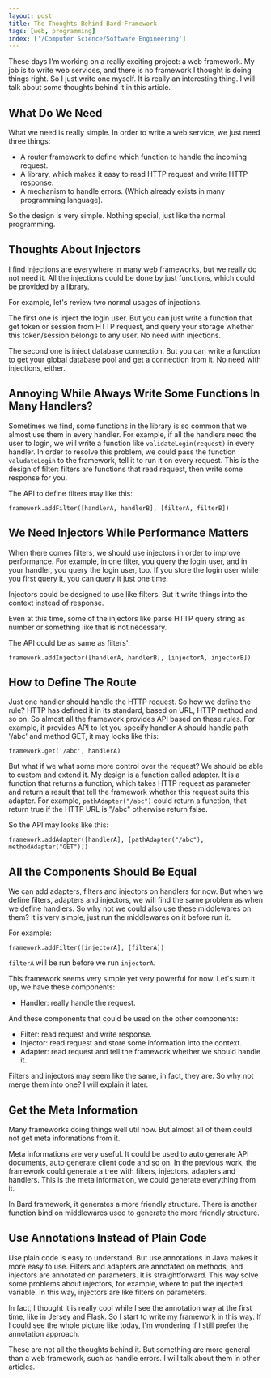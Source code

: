 ```yaml
---
layout: post
title: The Thoughts Behind Bard Framework
tags: [web, programming]
index: ['/Computer Science/Software Engineering']
---
```


These days I'm working on a really exciting project: a web framework. My job is to write web services, and there is no framework I thought is doing things right. So I just write one myself. It is really an interesting thing. I will talk about some thoughts behind it in this article.

What Do We Need
-------------

What we need is really simple. In order to write a web service, we just need three things:

* A router framework to define which function to handle the incoming request.
* A library, which makes it easy to read HTTP request and write HTTP response.
* A mechanism to handle errors. (Which already exists in many programming language).

So the design is very simple. Nothing special, just like the normal programming.


Thoughts About Injectors
--------------

I find injections are everywhere in many web frameworks, but we really do not need it. All the injections could be done by just functions, which could be provided by a library.

For example, let's review two normal usages of injections.

The first one is inject the login user. But you can just write a function that get token or session from HTTP request, and query your storage whether this token/session belongs to any user. No need with injections.

The second one is inject database connection. But you can write a function to get your global database pool and get a connection from it. No need with injections, either.


Annoying While Always Write Some Functions In Many Handlers?
--------------

Sometimes we find, some functions in the library is so common that we almost use them in every handler. For example, if all the handlers need the user to login, we will write a function like `validateLogin(request)` in every handler. In order to resolve this problem, we could pass the function `valudateLogin` to the framework, tell it to run it on every request. This is the design of filter: filters are functions that read request, then write some response for you.

The API to define filters may like this:

```
framework.addFilter([handlerA, handlerB], [filterA, filterB])
```


We Need Injectors While Performance Matters
--------------

When there comes filters, we should use injectors in order to improve performance. For example, in one filter, you query the login user, and in your handler, you query the login user, too. If you store the login user while you first query it, you can query it just one time.

Injectors could be designed to use like filters. But it write things into the context instead of response.

Even at this time, some of the injectors like parse HTTP query string as number or something like that is not necessary.

The API could be as same as filters':

```
framework.addInjector([handlerA, handlerB], [injectorA, injectorB])
```


How to Define The Route
--------------

Just one handler should handle the HTTP request. So how we define the rule? HTTP has defined it in its standard, based on URL, HTTP method and so on. So almost all the framework provides API based on these rules. For example, it provides API to let you specify handler A should handle path '/abc' and method GET, it may looks like this:

```
framework.get('/abc', handlerA)
```

But what if we what some more control over the request? We should be able to custom and extend it. My design is a function called adapter. It is a function that returns a function, which takes HTTP request as parameter and  return a result that tell the framework whether this request suits this adapter. For example, `pathAdapter("/abc")` could return a function, that return true if the HTTP URL is "/abc" otherwise return false.

So the API may looks like this:

```
framework.addAdapter([handlerA], [pathAdapter("/abc"), methodAdapter("GET")])
```


All the Components Should Be Equal
---------------

We can add adapters, filters and injectors on handlers for now. But when we define filters, adapters and injectors, we will find the same problem as when we define handlers. So why not we could also use these middlewares on them? It is very simple, just run the middlewares on it before run it.

For example:

```
framework.addFilter([injectorA], [filterA])
```

`filterA` will be run before we run `injectorA`.

This framework seems very simple yet very powerful for now. Let's sum it up, we have these components:

* Handler: really handle the request.

And these components that could be used on the other components:

* Filter: read request and write response.
* Injector: read request and store some information into the context.
* Adapter: read request and tell the framework whether we should handle it.

Filters and injectors may seem like the same, in fact, they are. So why not merge them into one? I will explain it later.


Get the Meta Information
----------------

Many frameworks doing things well util now. But almost all of them could not get meta informations from it.

Meta informations are very useful. It could be used to auto generate API documents, auto generate client code and so on. In the previous work, the framework could generate a tree with filters, injectors, adapters and handlers. This is the meta information, we could generate everything from it.

In Bard framework, it generates a more friendly structure. There is another function bind on middlewares used to generate the more friendly structure.


Use Annotations Instead of Plain Code
----------------

Use plain code is easy to understand. But use annotations in Java makes it more easy to use. Filters and adapters are annotated on methods, and injectors are annotated on parameters. It is straightforward. This way solve some problems about injectors, for example, where to put the injected variable. In this way, injectors are like filters on parameters.

In fact, I thought it is really cool while I see the annotation way at the first time, like in Jersey and Flask. So I start to write my framework in this way. If I could see the whole picture like today, I'm wondering if I still prefer the annotation approach.


These are not all the thoughts behind it. But something are more general than a web framework, such as handle errors. I will talk about them in other articles.
